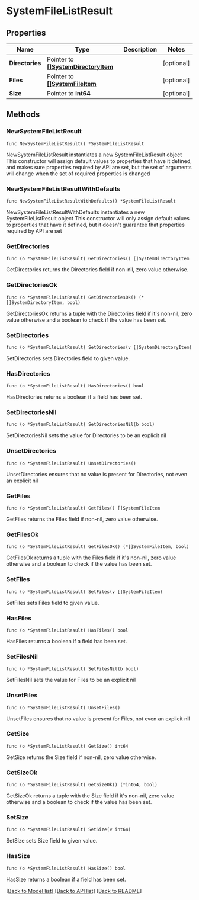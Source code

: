 # SystemFileListResult

## Properties

Name | Type | Description | Notes
------------ | ------------- | ------------- | -------------
**Directories** | Pointer to [**[]SystemDirectoryItem**](SystemDirectoryItem.md) |  | [optional] 
**Files** | Pointer to [**[]SystemFileItem**](SystemFileItem.md) |  | [optional] 
**Size** | Pointer to **int64** |  | [optional] 

## Methods

### NewSystemFileListResult

`func NewSystemFileListResult() *SystemFileListResult`

NewSystemFileListResult instantiates a new SystemFileListResult object
This constructor will assign default values to properties that have it defined,
and makes sure properties required by API are set, but the set of arguments
will change when the set of required properties is changed

### NewSystemFileListResultWithDefaults

`func NewSystemFileListResultWithDefaults() *SystemFileListResult`

NewSystemFileListResultWithDefaults instantiates a new SystemFileListResult object
This constructor will only assign default values to properties that have it defined,
but it doesn't guarantee that properties required by API are set

### GetDirectories

`func (o *SystemFileListResult) GetDirectories() []SystemDirectoryItem`

GetDirectories returns the Directories field if non-nil, zero value otherwise.

### GetDirectoriesOk

`func (o *SystemFileListResult) GetDirectoriesOk() (*[]SystemDirectoryItem, bool)`

GetDirectoriesOk returns a tuple with the Directories field if it's non-nil, zero value otherwise
and a boolean to check if the value has been set.

### SetDirectories

`func (o *SystemFileListResult) SetDirectories(v []SystemDirectoryItem)`

SetDirectories sets Directories field to given value.

### HasDirectories

`func (o *SystemFileListResult) HasDirectories() bool`

HasDirectories returns a boolean if a field has been set.

### SetDirectoriesNil

`func (o *SystemFileListResult) SetDirectoriesNil(b bool)`

 SetDirectoriesNil sets the value for Directories to be an explicit nil

### UnsetDirectories
`func (o *SystemFileListResult) UnsetDirectories()`

UnsetDirectories ensures that no value is present for Directories, not even an explicit nil
### GetFiles

`func (o *SystemFileListResult) GetFiles() []SystemFileItem`

GetFiles returns the Files field if non-nil, zero value otherwise.

### GetFilesOk

`func (o *SystemFileListResult) GetFilesOk() (*[]SystemFileItem, bool)`

GetFilesOk returns a tuple with the Files field if it's non-nil, zero value otherwise
and a boolean to check if the value has been set.

### SetFiles

`func (o *SystemFileListResult) SetFiles(v []SystemFileItem)`

SetFiles sets Files field to given value.

### HasFiles

`func (o *SystemFileListResult) HasFiles() bool`

HasFiles returns a boolean if a field has been set.

### SetFilesNil

`func (o *SystemFileListResult) SetFilesNil(b bool)`

 SetFilesNil sets the value for Files to be an explicit nil

### UnsetFiles
`func (o *SystemFileListResult) UnsetFiles()`

UnsetFiles ensures that no value is present for Files, not even an explicit nil
### GetSize

`func (o *SystemFileListResult) GetSize() int64`

GetSize returns the Size field if non-nil, zero value otherwise.

### GetSizeOk

`func (o *SystemFileListResult) GetSizeOk() (*int64, bool)`

GetSizeOk returns a tuple with the Size field if it's non-nil, zero value otherwise
and a boolean to check if the value has been set.

### SetSize

`func (o *SystemFileListResult) SetSize(v int64)`

SetSize sets Size field to given value.

### HasSize

`func (o *SystemFileListResult) HasSize() bool`

HasSize returns a boolean if a field has been set.


[[Back to Model list]](../README.md#documentation-for-models) [[Back to API list]](../README.md#documentation-for-api-endpoints) [[Back to README]](../README.md)


